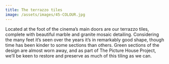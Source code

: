 ```yaml
---
title: The terrazzo tiles
image: /assets/images/45-COLOUR.jpg
---
```

Located at the foot of the cinema’s main doors are our terrazzo tiles, complete with beautiful marble and granite mosaic detailing. Considering the many feet it’s seen over the years it’s in remarkably good shape, though time has been kinder to some sections than others. Green sections of the design are almost worn away, and as part of The Picture House Project, we’ll be keen to restore and preserve as much of this tiling as we can.